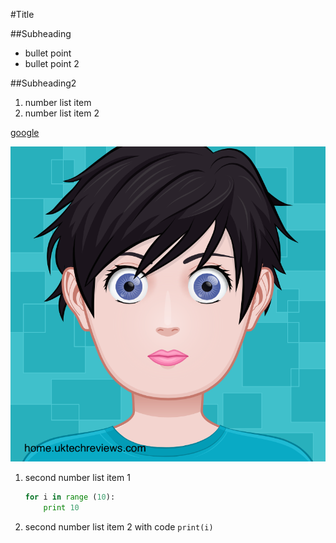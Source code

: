 #Title

##Subheading

- bullet point
- bullet point 2

##Subheading2

1. number list item
1. number list item 2

[google](http://wwww.google.com)

![female_guest](images/Female_guest.png)

1. second number list item 1

	```python
	for i in range (10):
		print 10

1. second number list item 2 with code `print(i)`

